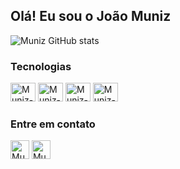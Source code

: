 ## Olá! Eu sou o João Muniz

![Muniz GitHub stats](https://github-readme-stats.vercel.app/api?username=dev-joaomuniz&show_icons=true&theme=dracula)
### Tecnologias
<div style="display: inline_block">
  <img alt="Muniz-HTML" height="30" width="40" src="https://cdn.jsdelivr.net/gh/devicons/devicon@latest/icons/html5/html5-original.svg" />
  <img alt="Muniz-CSS" height="30" width="40" src="https://cdn.jsdelivr.net/gh/devicons/devicon@latest/icons/css3/css3-original.svg" />
  <img alt="Muniz-Js" height="30" width="40" src="https://cdn.jsdelivr.net/gh/devicons/devicon@latest/icons/javascript/javascript-original.svg" />
  <img alt="Muniz-Python" height="30" width="40" src="https://cdn.jsdelivr.net/gh/devicons/devicon@latest/icons/python/python-original.svg" />
</div>

### Entre em contato

<a href="https://www.linkedin.com/in/joão-muniz" style="text-decoration: none; border: none">
 <img alt="Muniz-LinkedIn" height="30" src="https://img.shields.io/badge/LinkedIn-0077B5?style=for-the-badge&logo=linkedin&logoColor=white" />
</a>
<a href="mailto:dev.joaomuniz@gmail.com" style="text-decoration: none; border: none">
  <img alt="Muniz-Gmail" height="30" src="https://img.shields.io/badge/Gmail-D14836?style=for-the-badge&logo=gmail&logoColor=white" />
</a>
